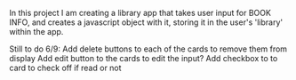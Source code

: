 In this project I am creating a library app that takes user input for BOOK INFO, and creates a javascript object with it, storing it in the user's 'library' within the app. 

Still to do 6/9: 
Add delete buttons to each of the cards to remove them from display
Add edit button to the cards to edit the input?
Add checkbox to to card to check off if read or not
